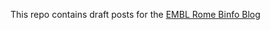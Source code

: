 This repo contains draft posts for the [EMBL Rome Binfo Blog](https://www.embl.org/groups/bioinformatics-rome/blog/)
